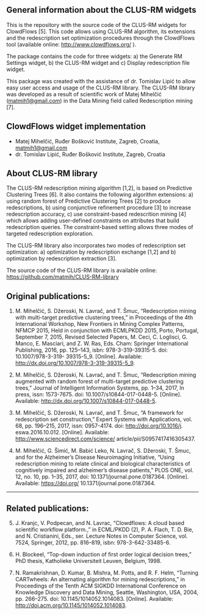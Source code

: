General information about the CLUS-RM widgets
--------------------------------------------------

This is the repository with the source code of the CLUS-RM widgets for ClowdFlows [5]. This code allows using CLUS-RM algorithm, its extensions and the redescription set optimization procedures through the ClowdFlows tool (available online: http://www.clowdflows.org/ ). 

The package contains the code for three widgets: a) the Generate RM Settings widget, b) the CLUS-RM widget and c) Display redescription file widget.

This package was created with the assistance of dr. Tomislav Lipić to allow easy user access and usage of the CLUS-RM library. The CLUS-RM library was developed as a result of scientific work of Matej Mihelčić (matmih1@gmail.com) in the Data Mining field called Redescription mining [7]. 

ClowdFlows widget implementation
---------------------------------

- Matej Mihelčić, Ruđer Bošković Institute, Zagreb, Croatia, matmih1@gmail.com
- dr. Tomislav Lipić, Ruđer Bošković Institute, Zagreb, Croatia

About CLUS-RM library
----------------------

The CLUS-RM redescription mining algorithm [1,2], is based on Predictive Clustering Trees [6]. It also contains the following algorithm extensions: a) using random forest of Predictive Clustering Trees [2] to produce redescriptions, b) using conjunctive refinement procedure [3] to increase redescription accuracy, c) use constraint-based redescrition mining [4] which allows adding user-defined constraints on attributes that build redescription queries. The constraint-based setting allows three modes of targeted redescription exploration.

The CLUS-RM library also incorporates two modes of redescription set optimization: a) optimization by redescription exchange [1,2] and b) optimization by redescription extraction [3]. 

The source code of the CLUS-RM library is available online: https://github.com/matmih/CLUS-RM-library


Original publications:
----------------------

1. M. Mihelčić, S. Džeroski, N. Lavrač, and T. Šmuc, “Redescription mining with multi-target
predictive clustering trees,” in Proceedings of the 4th International Workshop, New
Frontiers in Mining Complex Patterns, NFMCP 2015, Held in conjunction with ECMLPKDD
2015, Porto, Portugal, September 7, 2015, Revised Selected Papers, M. Ceci, C.
Loglisci, G. Manco, E. Masciari, and Z. W. Ras, Eds. Cham: Springer International
Publishing, 2016, pp. 125–143, isbn: 978-3-319-39315-5. doi: 10.1007/978-3-319-
39315-5_9. [Online]. Available: http://dx.doi.org/10.1007/978-3-319-39315-5_9.

2. M. Mihelčić, S. Džeroski, N. Lavrač, and T. Šmuc, “Redescription mining augmented with
random forest of multi-target predictive clustering trees,” Journal of Intelligent Information
Systems, pp. 1–34, 2017, In press, issn: 1573-7675. doi: 10.1007/s10844-017-0448-5. [Online]. Available: http://dx.doi.org/10.1007/s10844-017-0448-5.

3. M. Mihelčić, S. Džeroski, N. Lavrač, and T. Šmuc, “A framework for redescription set
construction,” Expert Systems with Applications, vol. 68, pp. 196–215, 2017, issn: 0957-4174. doi: http://doi.org/10.1016/j.
eswa.2016.10.012. [Online]. Available: http://www.sciencedirect.com/science/
article/pii/S0957417416305437.

4. M. Mihelčić, G. Šimić, M. Babić Leko, N. Lavrač, S. Džeroski, T. Šmuc, and for the
Alzheimer’s Disease Neuroimaging Initiative, “Using redescription mining to relate
clinical and biological characteristics of cognitively impaired and alzheimer’s disease
patients,” PLOS ONE, vol. 12, no. 10, pp. 1–35, 2017, doi: 10.1371/journal.pone.0187364. [Online]. Available: https://doi.org/
10.1371/journal.pone.0187364.
--------------------------------------------------------------------------------------

Related publications: 
---------------------
5. J. Kranjc, V. Podpecan, and N. Lavrac, “Clowdflows: A cloud based scientific workflow
platform.,” in ECML/PKDD (2), P. A. Flach, T. D. Bie, and N. Cristianini,
Eds., ser. Lecture Notes in Computer Science, vol. 7524, Springer, 2012, pp. 816–819, isbn: 978-3-642-33485-6.

6. H. Blockeel, “Top-down induction of first order logical decision trees,” PhD thesis,
Katholieke Universiteit Leuven, Belgium, 1998.

7. N. Ramakrishnan, D. Kumar, B. Mishra, M. Potts, and R. F. Helm, “Turning
CARTwheels: An alternating algorithm for mining redescriptions,” in Proceedings
of the Tenth ACM SIGKDD International Conference on Knowledge Discovery and
Data Mining, Seattle, Washington, USA, 2004, pp. 266–275. doi: 10.1145/1014052.1014083. [Online]. Available: http://doi.acm.org/10.1145/1014052.1014083.











